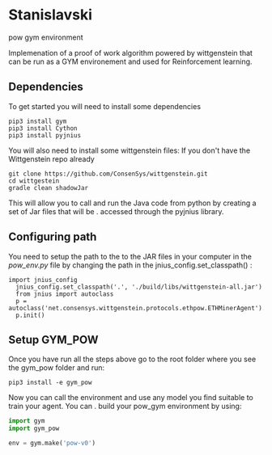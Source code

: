 # Stanislavski
pow gym environment

Implemenation of a proof of work algorithm powered by wittgenstein that can be run as a GYM environement and used for Reinforcement learning. 

## Dependencies

To get started you will need to install some dependencies

```
pip3 install gym
pip3 install Cython
pip3 install pyjnius

```

You will also need to install some wittgenstein files:
If you don't have the Wittgenstein repo already

```
git clone https://github.com/ConsenSys/wittgenstein.git
cd wittgestein
gradle clean shadowJar
```

This will allow you to call and run the Java code from python by creating a set of Jar files that will be . accessed through the pyjnius library.

## Configuring path

You need to setup the path to the to the JAR files in your computer in the *pow_env.py* file by changing the path in the jnius_config.set_classpath() :

```
import jnius_config
  jnius_config.set_classpath('.', './build/libs/wittgenstein-all.jar')
  from jnius import autoclass
  p = autoclass('net.consensys.wittgenstein.protocols.ethpow.ETHMinerAgent').create(0.25)
  p.init()
```

## Setup GYM_POW

Once you have run all the steps above go to the root folder where you see the gym_pow folder and run:
```
pip3 install -e gym_pow
```

Now you can call the environment and use any model you find suitable to train your agent. You can . build your pow_gym environment by using:

```python
import gym
import gym_pow

env = gym.make('pow-v0')
```
